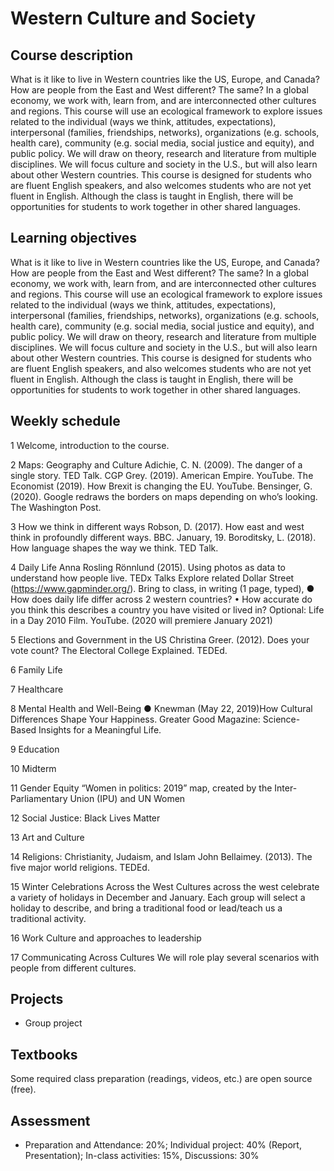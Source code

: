 # Western Culture and Society

## Course description

What is it like to live in Western countries like the US, Europe, and Canada? How are people from the East and West different? The same? In a global economy, we work with, learn from, and are interconnected other cultures and regions. This course will use an ecological framework to explore issues related to the individual (ways we think, attitudes, expectations), interpersonal (families, friendships, networks), organizations (e.g. schools, health care), community (e.g. social media, social justice and equity), and public policy. We will draw on theory, research and literature from multiple disciplines. We will focus culture and society in the U.S., but will also learn about other Western countries. This course is designed for students who are fluent English speakers, and also welcomes students who are not yet fluent in English. Although the class is taught in English, there will be opportunities for students to work together in other shared languages.

## Learning objectives

What is it like to live in Western countries like the US, Europe, and Canada? How are people from the East and West different? The same? In a global economy, we work with, learn from, and are interconnected other cultures and regions. This course will use an ecological framework to explore issues related to the individual (ways we think, attitudes, expectations), interpersonal (families, friendships, networks), organizations (e.g. schools, health care), community (e.g. social media, social justice and equity), and public policy. We will draw on theory, research and literature from multiple disciplines. We will focus culture and society in the U.S., but will also learn about other Western countries. This course is designed for students who are fluent English speakers, and also welcomes students who are not yet fluent in English. Although the class is taught in English, there will be opportunities for students to work together in other shared languages.

## Weekly schedule

1 Welcome, introduction to the course.

2 Maps: Geography and Culture
Adichie, C. N. (2009). The danger of a single story. TED Talk.
CGP Grey. (2019). American Empire. YouTube.
The Economist (2019). How Brexit is changing the EU. YouTube.
Bensinger, G. (2020). Google redraws the borders on maps depending on who’s looking. The Washington Post.

3 How we think in different ways
Robson, D. (2017). How east and west think in profoundly different ways. BBC. January, 19.
Boroditsky, L. (2018). How language shapes the way we think. TED Talk.

4 Daily Life
Anna Rosling Rönnlund (2015). Using photos as data to understand how people live. TEDx Talks
Explore related Dollar Street (https://www.gapminder.org/). Bring to class, in writing (1 page, typed),
● How does daily life differ across 2 western countries?
• How accurate do you think this describes a country you have visited or lived in?
Optional: Life in a Day 2010 Film. YouTube. (2020 will premiere January 2021)

5 Elections and Government in the US
Christina Greer. (2012). Does your vote count? The Electoral College Explained. TEDEd.

6 Family Life

7 Healthcare

8 Mental Health and Well-Being
● Knewman (May 22, 2019)How Cultural Differences Shape Your Happiness. Greater Good Magazine: Science-Based Insights for a Meaningful Life.

9 Education

10 Midterm

11 Gender Equity
“Women in politics: 2019” map, created by the Inter-Parliamentary Union (IPU) and UN Women

12 Social Justice: Black Lives Matter

13 Art and Culture

14 Religions: Christianity, Judaism, and Islam
John Bellaimey. (2013). The five major world religions. TEDEd.

15 Winter Celebrations Across the West
Cultures across the west celebrate a variety of holidays in December and January. Each group will select a holiday to describe, and bring a traditional food or lead/teach us a traditional activity.

16 Work Culture and approaches to leadership

17 Communicating Across Cultures
We will role play several scenarios with people from different cultures.

## Projects

- Group project

## Textbooks

Some required class preparation (readings, videos, etc.) are open source (free).

## Assessment

- Preparation and Attendance: 20%; Individual project: 40% (Report, Presentation); In-class activities: 15%, Discussions: 30%
